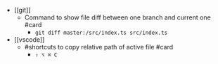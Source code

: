 - [[git]]
	- Command to show file diff between one branch and current one #card
		- `git diff master:/src/index.ts src/index.ts`
- [[vscode]]
	- #shortcuts to copy relative path of active file #card
		- `⇧ ⌥ ⌘ C`